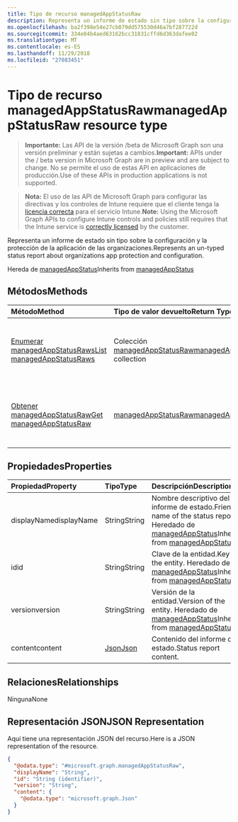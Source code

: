 ```yaml
---
title: Tipo de recurso managedAppStatusRaw
description: Representa un informe de estado sin tipo sobre la configuración y la protección de la aplicación de las organizaciones.
ms.openlocfilehash: ba2f398e54e27cb079dd575530d46a7bf287722d
ms.sourcegitcommit: 334e84b4aed63162bcc31831cffd6d363dafee02
ms.translationtype: MT
ms.contentlocale: es-ES
ms.lasthandoff: 11/29/2018
ms.locfileid: "27083451"
---
```

# <a name="managedappstatusraw-resource-type"></a><span data-ttu-id="977ac-103">Tipo de recurso managedAppStatusRaw</span><span class="sxs-lookup"><span data-stu-id="977ac-103">managedAppStatusRaw resource type</span></span>

> <span data-ttu-id="977ac-104">**Importante:** Las API de la versión /beta de Microsoft Graph son una versión preliminar y están sujetas a cambios.</span><span class="sxs-lookup"><span data-stu-id="977ac-104">**Important:** APIs under the / beta version in Microsoft Graph are in preview and are subject to change.</span></span> <span data-ttu-id="977ac-105">No se permite el uso de estas API en aplicaciones de producción.</span><span class="sxs-lookup"><span data-stu-id="977ac-105">Use of these APIs in production applications is not supported.</span></span>

> <span data-ttu-id="977ac-106">**Nota:** El uso de las API de Microsoft Graph para configurar las directivas y los controles de Intune requiere que el cliente tenga la [licencia correcta](https://go.microsoft.com/fwlink/?linkid=839381) para el servicio Intune.</span><span class="sxs-lookup"><span data-stu-id="977ac-106">**Note:** Using the Microsoft Graph APIs to configure Intune controls and policies still requires that the Intune service is [correctly licensed](https://go.microsoft.com/fwlink/?linkid=839381) by the customer.</span></span>

<span data-ttu-id="977ac-107">Representa un informe de estado sin tipo sobre la configuración y la protección de la aplicación de las organizaciones.</span><span class="sxs-lookup"><span data-stu-id="977ac-107">Represents an un-typed status report about organizations app protection and configuration.</span></span>

<span data-ttu-id="977ac-108">Hereda de [managedAppStatus](../resources/intune-mam-managedappstatus.md)</span><span class="sxs-lookup"><span data-stu-id="977ac-108">Inherits from [managedAppStatus](../resources/intune-mam-managedappstatus.md)</span></span>

## <a name="methods"></a><span data-ttu-id="977ac-109">Métodos</span><span class="sxs-lookup"><span data-stu-id="977ac-109">Methods</span></span>
|<span data-ttu-id="977ac-110">Método</span><span class="sxs-lookup"><span data-stu-id="977ac-110">Method</span></span>|<span data-ttu-id="977ac-111">Tipo de valor devuelto</span><span class="sxs-lookup"><span data-stu-id="977ac-111">Return Type</span></span>|<span data-ttu-id="977ac-112">Descripción</span><span class="sxs-lookup"><span data-stu-id="977ac-112">Description</span></span>|
|:---|:---|:---|
|[<span data-ttu-id="977ac-113">Enumerar managedAppStatusRaws</span><span class="sxs-lookup"><span data-stu-id="977ac-113">List managedAppStatusRaws</span></span>](../api/intune-mam-managedappstatusraw-list.md)|<span data-ttu-id="977ac-114">Colección [managedAppStatusRaw](../resources/intune-mam-managedappstatusraw.md)</span><span class="sxs-lookup"><span data-stu-id="977ac-114">[managedAppStatusRaw](../resources/intune-mam-managedappstatusraw.md) collection</span></span>|<span data-ttu-id="977ac-115">Enumere las propiedades y las relaciones de los objetos [managedAppStatusRaw](../resources/intune-mam-managedappstatusraw.md).</span><span class="sxs-lookup"><span data-stu-id="977ac-115">List properties and relationships of the [managedAppStatusRaw](../resources/intune-mam-managedappstatusraw.md) objects.</span></span>|
|[<span data-ttu-id="977ac-116">Obtener managedAppStatusRaw</span><span class="sxs-lookup"><span data-stu-id="977ac-116">Get managedAppStatusRaw</span></span>](../api/intune-mam-managedappstatusraw-get.md)|[<span data-ttu-id="977ac-117">managedAppStatusRaw</span><span class="sxs-lookup"><span data-stu-id="977ac-117">managedAppStatusRaw</span></span>](../resources/intune-mam-managedappstatusraw.md)|<span data-ttu-id="977ac-118">Lea las propiedades y las relaciones del objeto [managedAppStatusRaw](../resources/intune-mam-managedappstatusraw.md).</span><span class="sxs-lookup"><span data-stu-id="977ac-118">Read properties and relationships of the [managedAppStatusRaw](../resources/intune-mam-managedappstatusraw.md) object.</span></span>|

## <a name="properties"></a><span data-ttu-id="977ac-119">Propiedades</span><span class="sxs-lookup"><span data-stu-id="977ac-119">Properties</span></span>
|<span data-ttu-id="977ac-120">Propiedad</span><span class="sxs-lookup"><span data-stu-id="977ac-120">Property</span></span>|<span data-ttu-id="977ac-121">Tipo</span><span class="sxs-lookup"><span data-stu-id="977ac-121">Type</span></span>|<span data-ttu-id="977ac-122">Descripción</span><span class="sxs-lookup"><span data-stu-id="977ac-122">Description</span></span>|
|:---|:---|:---|
|<span data-ttu-id="977ac-123">displayName</span><span class="sxs-lookup"><span data-stu-id="977ac-123">displayName</span></span>|<span data-ttu-id="977ac-124">String</span><span class="sxs-lookup"><span data-stu-id="977ac-124">String</span></span>|<span data-ttu-id="977ac-125">Nombre descriptivo del informe de estado.</span><span class="sxs-lookup"><span data-stu-id="977ac-125">Friendly name of the status report.</span></span> <span data-ttu-id="977ac-126">Heredado de [managedAppStatus](../resources/intune-mam-managedappstatus.md)</span><span class="sxs-lookup"><span data-stu-id="977ac-126">Inherited from [managedAppStatus](../resources/intune-mam-managedappstatus.md)</span></span>|
|<span data-ttu-id="977ac-127">id</span><span class="sxs-lookup"><span data-stu-id="977ac-127">id</span></span>|<span data-ttu-id="977ac-128">String</span><span class="sxs-lookup"><span data-stu-id="977ac-128">String</span></span>|<span data-ttu-id="977ac-129">Clave de la entidad.</span><span class="sxs-lookup"><span data-stu-id="977ac-129">Key of the entity.</span></span> <span data-ttu-id="977ac-130">Heredado de [managedAppStatus](../resources/intune-mam-managedappstatus.md)</span><span class="sxs-lookup"><span data-stu-id="977ac-130">Inherited from [managedAppStatus](../resources/intune-mam-managedappstatus.md)</span></span>|
|<span data-ttu-id="977ac-131">version</span><span class="sxs-lookup"><span data-stu-id="977ac-131">version</span></span>|<span data-ttu-id="977ac-132">String</span><span class="sxs-lookup"><span data-stu-id="977ac-132">String</span></span>|<span data-ttu-id="977ac-133">Versión de la entidad.</span><span class="sxs-lookup"><span data-stu-id="977ac-133">Version of the entity.</span></span> <span data-ttu-id="977ac-134">Heredado de [managedAppStatus](../resources/intune-mam-managedappstatus.md)</span><span class="sxs-lookup"><span data-stu-id="977ac-134">Inherited from [managedAppStatus](../resources/intune-mam-managedappstatus.md)</span></span>|
|<span data-ttu-id="977ac-135">content</span><span class="sxs-lookup"><span data-stu-id="977ac-135">content</span></span>|[<span data-ttu-id="977ac-136">Json</span><span class="sxs-lookup"><span data-stu-id="977ac-136">Json</span></span>](../resources/intune-mam-json.md)|<span data-ttu-id="977ac-137">Contenido del informe de estado.</span><span class="sxs-lookup"><span data-stu-id="977ac-137">Status report content.</span></span>|

## <a name="relationships"></a><span data-ttu-id="977ac-138">Relaciones</span><span class="sxs-lookup"><span data-stu-id="977ac-138">Relationships</span></span>
<span data-ttu-id="977ac-139">Ninguna</span><span class="sxs-lookup"><span data-stu-id="977ac-139">None</span></span>
## <a name="json-representation"></a><span data-ttu-id="977ac-140">Representación JSON</span><span class="sxs-lookup"><span data-stu-id="977ac-140">JSON Representation</span></span>
<span data-ttu-id="977ac-141">Aquí tiene una representación JSON del recurso.</span><span class="sxs-lookup"><span data-stu-id="977ac-141">Here is a JSON representation of the resource.</span></span>
<!-- {
  "blockType": "resource",
  "keyProperty": "id",
  "@odata.type": "microsoft.graph.managedAppStatusRaw"
}
-->
``` json
{
  "@odata.type": "#microsoft.graph.managedAppStatusRaw",
  "displayName": "String",
  "id": "String (identifier)",
  "version": "String",
  "content": {
    "@odata.type": "microsoft.graph.Json"
  }
}
```





